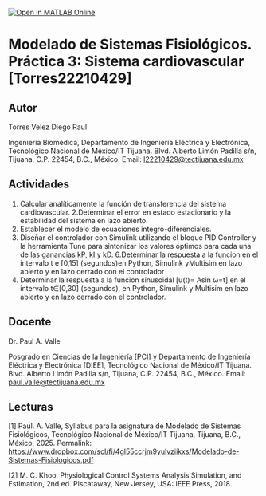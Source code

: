 [![Open in MATLAB Online](https://www.mathworks.com/images/responsive/global/open-in-matlab-online.svg)](https://matlab.mathworks.com/open/github/v1?repo=Diego222104/MSF-Practica-4)
# Modelado de Sistemas Fisiológicos. Práctica 3: Sistema cardiovascular [Torres22210429]
## Autor
Torres Velez Diego Raul

Ingeniería Biomédica, Departamento de Ingeniería Eléctrica y Electrónica, Tecnológico Nacional de México/IT Tijuana. Blvd. Alberto Limón Padilla s/n, Tijuana, C.P. 22454, B.C., México. Email: l22210429@tectijuana.edu.mx

## Actividades
1. Calcular analíticamente la función de transferencia del sistema cardiovascular.
2.Determinar el error en estado estacionario y la estabilidad del sistema en lazo abierto.
3. Establecer el modelo de ecuaciones integro-diferenciales.
5. Diseñar el controlador con Simulink utilizando el bloque PID Controller y la herramienta Tune para sintonizar los valores óptimos para cada una de las ganancias kP, kI y kD.
6.Determinar la respuesta a la funcion en el intervalo  t e [0,15] (segundos)en Python, Simulink yMultisim en lazo abierto y en lazo cerrado con el controlador
7. Determinar la respuesta a la funcion sinusoidal [u(t)= Asin ω=t] en el intervalo t∈[0,30] (segundos), en Python, Simulink y Multisim en lazo abierto y en lazo cerrado con el controlador.

## Docente
Dr. Paul A. Valle

Posgrado en Ciencias de la Ingeniería [PCI] y Departamento de Ingeniería Eléctrica y Electrónica [DIEE], Tecnológico Nacional de México/IT Tijuana. Blvd. Alberto Limón Padilla s/n, Tijuana, C.P. 22454, B.C., México. Email: paul.valle@tectijuana.edu.mx

## Lecturas
[1] Paul. A. Valle, Syllabus para la asignatura de Modelado de Sistemas Fisiológicos, Tecnológico Nacional de México/IT Tijuana, Tijuana, B.C., México, 2025. Permalink: https://www.dropbox.com/scl/fi/4gl55ccrjm9yulvziikxs/Modelado-de-Sistemas-Fisiologicos.pdf

[2] M. C. Khoo, Physiological Control Systems Analysis Simulation, and Estimation, 2nd ed. Piscataway, New Jersey, USA: IEEE Press, 2018.
